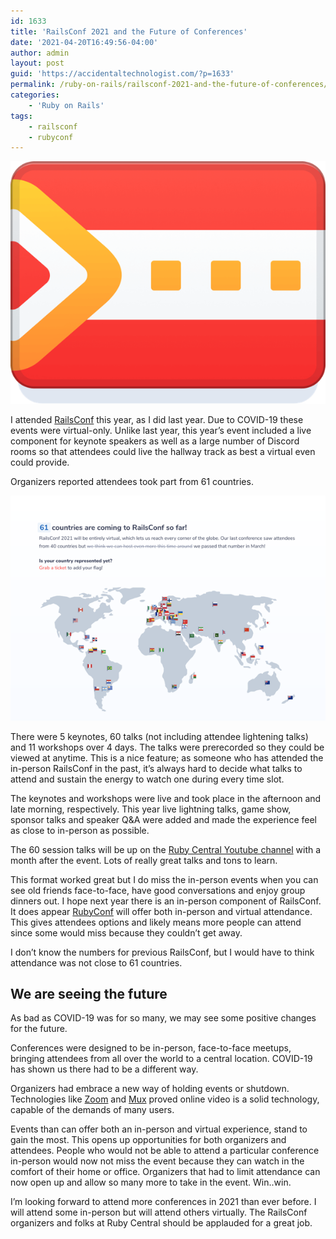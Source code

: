 ```yaml
---
id: 1633
title: 'RailsConf 2021 and the Future of Conferences'
date: '2021-04-20T16:49:56-04:00'
author: admin
layout: post
guid: 'https://accidentaltechnologist.com/?p=1633'
permalink: /ruby-on-rails/railsconf-2021-and-the-future-of-conferences/
categories:
    - 'Ruby on Rails'
tags:
    - railsconf
    - rubyconf
---
```


![Railsconf 2021 flag](/assets/img/2021/04/railsconf-2021-flag.png "railsconf-2021-flag.png")

I attended [RailsConf](https://railsconf.com/) this year, as I did last year. Due to COVID-19 these events were virtual-only. Unlike last year, this year’s event included a live component for keynote speakers as well as a large number of Discord rooms so that attendees could live the hallway track as best a virtual even could provide.

Organizers reported attendees took part from 61 countries.

![CleanShot 2021 04 20 at 16 14](/assets/img/2021/04/CleanShot-2021-04-20-at-16.14.png "CleanShot 2021-04-20 at 16.14.png")

There were 5 keynotes, 60 talks (not including attendee lightening talks) and 11 workshops over 4 days. The talks were prerecorded so they could be viewed at anytime. This is a nice feature; as someone who has attended the in-person RailsConf in the past, it’s always hard to decide what talks to attend and sustain the energy to watch one during every time slot.

The keynotes and workshops were live and took place in the afternoon and late morning, respectively. This year live lightning talks, game show, sponsor talks and speaker Q&amp;A were added and made the experience feel as close to in-person as possible.

The 60 session talks will be up on the [Ruby Central Youtube channel](https://www.youtube.com/channel/UCpFXaEz3vKJ45XjW5m5pbow/featured) with a month after the event. Lots of really great talks and tons to learn.

This format worked great but I do miss the in-person events when you can see old friends face-to-face, have good conversations and enjoy group dinners out. I hope next year there is an in-person component of RailsConf. It does appear [RubyConf](https://rubyconf.org/) will offer both in-person and virtual attendance. This gives attendees options and likely means more people can attend since some would miss because they couldn’t get away.

I don’t know the numbers for previous RailsConf, but I would have to think attendance was not close to 61 countries.

## We are seeing the future

As bad as COVID-19 was for so many, we may see some positive changes for the future.

Conferences were designed to be in-person, face-to-face meetups, bringing attendees from all over the world to a central location. COVID-19 has shown us there had to be a different way.

Organizers had embrace a new way of holding events or shutdown. Technologies like [Zoom](https://zoom.us/) and [Mux](https://mux.com/) proved online video is a solid technology, capable of the demands of many users.

Events than can offer both an in-person and virtual experience, stand to gain the most. This opens up opportunities for both organizers and attendees. People who would not be able to attend a particular conference in-person would now not miss the event because they can watch in the comfort of their home or office. Organizers that had to limit attendance can now open up and allow so many more to take in the event. Win..win.

I’m looking forward to attend more conferences in 2021 than ever before. I will attend some in-person but will attend others virtually. The RailsConf organizers and folks at Ruby Central should be applauded for a great job.